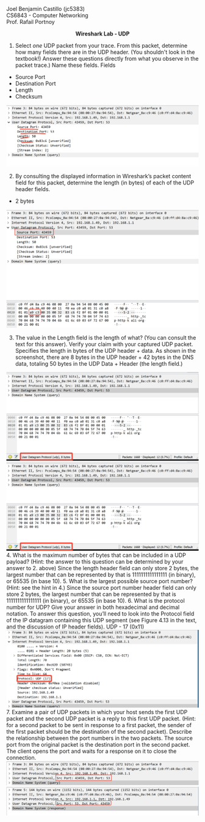 Joel Benjamin Castillo (jc5383)  
CS6843 - Computer Networking  
Prof. Rafail Portnoy  
<p align=center><strong>Wireshark Lab - UDP</strong></p>

1. Select <em>one</em> UDP packet from your trace. From this packet, determine how many fields there are in the UDP header. (You shouldn't look in the textbook!) Answer these questions directly from what you observe in the packet trace.) Name these fields.
Fields
- Source Port
- Destination Port
- Length
- Checksum
<img src='./wireshark_lab-udp-q1.png' />

2. By consulting the displayed information in Wireshark’s packet content field for this packet, determine the length (in bytes) of each of the UDP header fields.
- 2 bytes
<img src='./wireshark_lab-udp-q2.png' />

3. The value in the Length field is the length of what? (You can consult the text for this answer). Verify your claim with your captured UDP packet.
Specifies the length in bytes of the UDP header + data. 
As shown in the screenshot, there are 8 bytes in the UDP header + 42 bytes in the DNS data, totaling 50 bytes in the UDP Data + Header (the length field.)
<img src='./wireshark_lab-udp-q3p1.png' />
<img src='./wireshark_lab-udp-q3p1.png' />
4. What is the maximum number of bytes that can be included in a UDP payload? (Hint: the answer to this question can be determined by your answer to 2. above)
Since the length header field can only store 2 bytes, the largest number that can be represented by that is 1111111111111111 (in binary), or 65535 (in base 10).
5. What is the largest possible source port number? (Hint: see the hint in 4.)
Since the source port number header field can only store 2 bytes, the largest number that can be represented by that is 1111111111111111 (in binary), or 65535 (in base 10).
6. What is the protocol number for UDP? Give your answer in both hexadecimal and decimal notation. To answer this question, you’ll need to look into the Protocol field of the IP datagram containing this UDP segment (see Figure 4.13 in the text, and the discussion of IP header fields).
UDP - 17 (0x11)
<img src='./wireshark_lab-udp-q6.png' />
7. Examine a pair of UDP packets in which your host sends the first UDP packet and the second UDP packet is a reply to this first UDP packet. (Hint: for a second packet to be sent in response to a first packet, the sender of the first packet should be the destination of the second packet). Describe the relationship between the port numbers in the two packets.
The source port from the original packet is the destination port in the second packet. The client opens the port and waits for a response on it to close the connection.
<img src='./wireshark_lab-udp-q7p1.png' />
<img src='./wireshark_lab-udp-q7p2.png' />